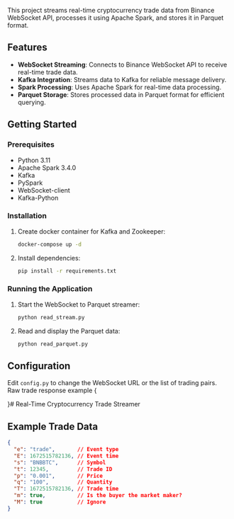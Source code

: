 
This project streams real-time cryptocurrency trade data from Binance WebSocket API, processes it using Apache Spark, and stores it in Parquet format.

## Features

- **WebSocket Streaming**: Connects to Binance WebSocket API to receive real-time trade data.
- **Kafka Integration**: Streams data to Kafka for reliable message delivery.
- **Spark Processing**: Uses Apache Spark for real-time data processing.
- **Parquet Storage**: Stores processed data in Parquet format for efficient querying.

## Getting Started

### Prerequisites

- Python 3.11
- Apache Spark 3.4.0
- Kafka
- PySpark
- WebSocket-client
- Kafka-Python

### Installation

1. Create docker container for Kafka and Zookeeper:
    ```sh
    docker-compose up -d
    ```

2. Install dependencies:
    ```sh
    pip install -r requirements.txt
    ```

### Running the Application

1. Start the WebSocket to Parquet streamer:
    ```sh
    python read_stream.py
    ```

2. Read and display the Parquet data:
    ```sh
    python read_parquet.py
    ```

## Configuration

Edit `config.py` to change the WebSocket URL or the list of trading pairs.
Raw trade response example
{

}# Real-Time Cryptocurrency Trade Streamer

## Example Trade Data

```json
{
  "e": "trade",       // Event type
  "E": 1672515782136, // Event time
  "s": "BNBBTC",      // Symbol
  "t": 12345,         // Trade ID
  "p": "0.001",       // Price
  "q": "100",         // Quantity
  "T": 1672515782136, // Trade time
  "m": true,          // Is the buyer the market maker?
  "M": true           // Ignore
}